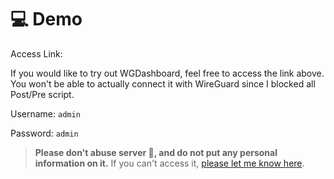 # 💻 Demo

Access Link: [](https://demo.wgdashboard.dev)

If you would like to try out WGDashboard, feel free to access the link above. You won't be able to actually connect it with WireGuard since I blocked all Post/Pre script.

Username: `admin`

Password: `admin`

> **Please don't abuse server 🥺, and do not put any personal information on it.** If you can't access it, [please let me know here](https://github.com/WGDashboard/WGDashboard/issues/695).